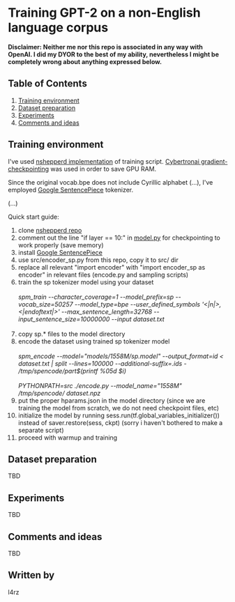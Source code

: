 # Training GPT-2 on a non-English language corpus

<b>
Disclaimer: Neither me nor this repo is associated in any way with OpenAI. I did my DYOR to the best of my ability, nevertheless I might be completely wrong about anything expressed below.
</b>


## Table of Contents
1. [Training environment](#trainscript)
2. [Dataset preparation](#dataset)
3. [Experiments](#experiments)
4. [Comments and ideas](#comments)

## Training environment <a name="trainscript"></a>

I've used [nshepperd implementation](https://github.com/nshepperd/gpt-2) of training script. [Cybertronai gradient-checkpointing](https://github.com/cybertronai/gradient-checkpointing) was used in order to save GPU RAM.

Since the original vocab.bpe does not include Cyrillic alphabet (...), I've employed [Google SentencePiece](https://github.com/google/sentencepiece) tokenizer.

(...)

Quick start guide:

1. clone [nshepperd repo](https://github.com/nshepperd/gpt-2)
2. comment out the line "if layer == 10:" in [model.py](https://github.com/nshepperd/gpt-2/blob/finetuning/src/model.py#L165) for checkpointing to work properly (save memory)
3. install [Google SentencePiece](https://github.com/google/sentencepiece)
4. use src/encoder_sp.py from this repo, copy it to src/ dir
5. replace all relevant "import encoder" with "import encoder_sp as encoder" in relevant files (encode.py and sampling scripts)
6. train the sp tokenizer model using your dataset<br><br>
  <i>spm_train  --character_coverage=1  --model_prefix=sp --vocab_size=50257 --model_type=bpe --user_defined_symbols '<|n|>,<|endoftext|>' --max_sentence_length=32768 --input_sentence_size=10000000 --input dataset.txt</i><br><br>
7. copy sp.* files to the model directory
8. encode the dataset using trained sp tokenizer model<br><br>
  <i>spm_encode --model="models/1558M/sp.model" --output_format=id < dataset.txt | split --lines=100000 --additional-suffix=.ids - /tmp/spencode/part$(printf %05d $i)</i><br><br>
  <i>PYTHONPATH=src ./encode.py --model_name="1558M" /tmp/spencode/ dataset.npz</i><br>
9. put the proper hparams.json in the model directory (since we are training the model from scratch, we do not need checkpoint files, etc)
10. initialize the model by running sess.run(tf.global_variables_initializer()) instead of saver.restore(sess, ckpt) (sorry i haven't bothered to make a separate script)
11. proceed with warmup and training


## Dataset preparation <a name="dataset"></a>

TBD

## Experiments <a name="experiments"></a>

TBD

## Comments and ideas <a name="comments"></a>

TBD


## Written by

l4rz
